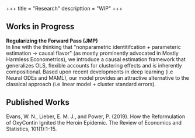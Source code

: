 +++
title = "Research"
descripttion = "WIP"
+++


## Works in Progress 

**Regularizing the Forward Pass (JMP)**\
In line with the thinking that "nonparametric identitifcation + parameteric estimation -> causal flavor" (as mostly prominently advocated in Mostly Harmless Econometrics), we introduce a causal estimation framework that generalizes OLS, flexible accounts for clustering effects and is inherently compositional. Based upon recent developments in deep learning (i.e Neural ODEs and MAML), our model provides an attractive alternative to the classical approach (i.e linear model + cluster standard errors).

## Published Works 

Evans, W. N., Lieber, E. M. J., and Power, P. (2019). How the Reformulation of OxyContin Ignited
the Heroin Epidemic. The Review of Economics and Statistics, 101(1):1–15.

